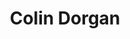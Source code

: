---
title: Colin Dorgan
category: team
published: true
position: Collaborator
image: colin-dorgan.jpg
project: past cnc-assembly
---